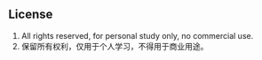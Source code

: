 ## License

1. All rights reserved, for personal study only, no commercial use.
2. 保留所有权利，仅用于个人学习，不得用于商业用途。

